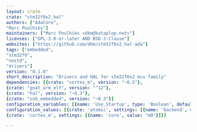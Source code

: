 ```yaml
---
layout: crate
crate: "stm32f0x2_hal"
authors: ["AdaCore",
"Marc Poulhiès"]
maintainers: ["Marc Poulhiès <dkm@kataplop.net>"]
licenses: ["GPL-3.0-or-later AND BSD-3-Clause"]
websites: ["https://github.com/dkm/stm32f0x2_hal-ada"]
tags: ["embedded",
"stm32f0",
"nostd",
"drivers"]
version: "0.1.0"
short_description: "Drivers and HAL for stm32f0x2 mcu family"
dependencies: [{crate: "cortex_m", version: "~0.5"},
{crate: "gnat_arm_elf", version: "^12"},
{crate: "hal", version: "~0.3"},
{crate: "usb_embedded", version: "~0.3"}]
configuration_variables: [{name: 'Use_Startup', type: 'Boolean', default: "true"}]
configuration_values: [{crate: 'atomic', settings: [{name: 'backend', value: "armv6m"}]},
{crate: 'cortex_m', settings: [{name: 'core', value: "m0"}]}]

---
```



